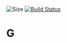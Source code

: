 ![Size](https://reposs.herokuapp.com/?path=G43riko/G)
[![Build Status](https://travis-ci.org/LWJGL-CI/lwjgl3.svg?branch=master)](https://travis-ci.org/G43riko/G)
# G
